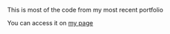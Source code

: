 This is most of the code from my most recent portfolio

You can access it on [my page](https://www.marceau-tison.com/)
